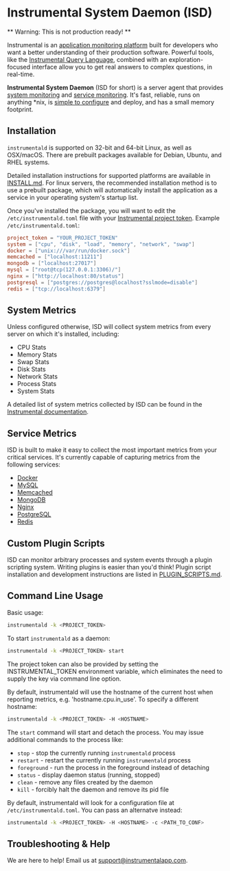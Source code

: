 # Instrumental System Daemon (ISD)

** Warning: This is not production ready! **

Instrumental is an [application monitoring platform](https://instrumentalapp.com/) built for developers who want a better understanding of their production software. Powerful tools, like the [Instrumental Query Language](https://instrumentalapp.com/docs/query-language), combined with an exploration-focused interface allow you to get real answers to complex questions, in real-time.

**Instrumental System Daemon** (ISD for short) is a server agent that provides [system monitoring](#system-metrics) and [service monitoring](#service-metrics). It's fast, reliable, runs on anything *nix, is [simple to configure](conf/instrumental.toml) and deploy, and has a small memory footprint.


## Installation
`instrumentald` is supported on 32-bit and 64-bit Linux, as well as OSX/macOS. There are prebuilt packages available for Debian, Ubuntu, and RHEL systems.

Detailed installation instructions for supported platforms are available in [INSTALL.md](INSTALL.md). For linux servers, the recommended installation method is to use a prebuilt package, which will automatically install the application as a service in your operating system's startup list.

Once you've installed the package, you will want to edit the `/etc/instrumentald.toml` file with your [Instrumental project token](https://instrumentalapp.com/docs/tokens). Example `/etc/instrumentald.toml`:

```toml
project_token = "YOUR_PROJECT_TOKEN"
system = ["cpu", "disk", "load", "memory", "network", "swap"]
docker = ["unix:///var/run/docker.sock"]
memcached = ["localhost:11211"]
mongodb = ["localhost:27017"]
mysql = ["root@tcp(127.0.0.1:3306)/"]
nginx = ["http://localhost:80/status"]
postgresql = ["postgres://postgres@localhost?sslmode=disable"]
redis = ["tcp://localhost:6379"]
```

## System Metrics

Unless configured otherwise, ISD will collect system metrics from every server on which it's installed, including:

* CPU Stats
* Memory Stats
* Swap Stats
* Disk Stats
* Network Stats
* Process Stats
* System Stats

A detailed list of system metrics collected by ISD can be found in the [Instrumental documentation](https://instrumentalapp.com/docs/isd/system-metrics).

## Service Metrics

ISD is built to make it easy to collect the most important metrics from your critical services. It's currently capable of capturing metrics from the following services:

* [Docker](https://instrumentalapp.com/docs/isd/docker)
* [MySQL](https://instrumentalapp.com/docs/isd/mysql)
* [Memcached](https://instrumentalapp.com/docs/isd/memcached)
* [MongoDB](https://instrumentalapp.com/docs/isd/mongodb)
* [Nginx](https://instrumentalapp.com/docs/isd/nginx)
* [PostgreSQL](https://instrumentalapp.com/docs/isd/postgresql)
* [Redis](https://instrumentalapp.com/docs/isd/redis)

## Custom Plugin Scripts

ISD can monitor arbitrary processes and system events through a plugin scripting system. Writing plugins is easier than you'd think! Plugin script installation and development instructions are listed in [PLUGIN_SCRIPTS.md](PLUGIN_SCRIPTS.md).

## Command Line Usage

Basic usage:

```sh
instrumentald -k <PROJECT_TOKEN>
```

To start `instrumentald` as a daemon:

```sh
instrumentald -k <PROJECT_TOKEN> start
```

The project token can also be provided by setting the INSTRUMENTAL_TOKEN environment variable, which eliminates the need to supply the key via command line option.

By default, instrumentald will use the hostname of the current host when reporting metrics, e.g. 'hostname.cpu.in_use'. To specify a different hostname:

```sh
instrumentald -k <PROJECT_TOKEN> -H <HOSTNAME>
```

The `start` command will start and detach the process. You may issue additional commands to the process like:

* `stop` - stop the currently running `instrumentald` process
* `restart` - restart the currently running `instrumentald` process
* `foreground` - run the process in the foreground instead of detaching
* `status` - display daemon status (running, stopped)
* `clean` - remove any files created by the daemon
* `kill` - forcibly halt the daemon and remove its pid file

By default, instrumentald will look for a configuration file at `/etc/instrumentald.toml`. You can pass an alternatve instead:

```sh
instrumentald -k <PROJECT_TOKEN> -H <HOSTNAME> -c <PATH_TO_CONF>
```


## Troubleshooting & Help

We are here to help! Email us at [support@instrumentalapp.com](mailto:support@instrumentalapp.com).
